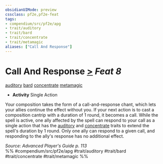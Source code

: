 ```yaml
---
obsidianUIMode: preview
cssclass: pf2e,pf2e-feat
tags:
- compendium/src/pf2e/apg
- trait/auditory
- trait/bard
- trait/concentrate
- trait/metamagic
aliases: ["Call And Response"]
---
```

# Call And Response  [>](/rules/core-rulebook/chapter-9-playing-the-game.md#Actions "Single Action") *Feat 8*  
[auditory](/rules/traits/auditory.md)  [bard](/rules/traits/bard.md)  [concentrate](/rules/traits/concentrate.md)  [metamagic](/rules/traits/metamagic.md)  

- **Activity** Single Action

Your composition takes the form of a call-and-response chant, which lets your allies continue the effect without you. If your next action is to cast a composition cantrip with a duration of 1 round, it becomes a call. While the spell is active, one ally affected by the spell can respond to your call as a single action that has the [auditory](/rules/traits/auditory.md) and [concentrate](/rules/traits/concentrate.md) traits to extend the spell's duration by 1 round. Only one ally can respond to a given call, and responding to the ally's response has no additional effect.

*Source: Advanced Player's Guide p. 113*  
%% #compendium/src/pf2e/apg #trait/auditory #trait/bard #trait/concentrate #trait/metamagic %%